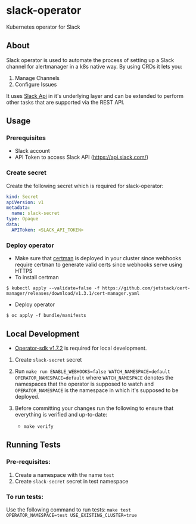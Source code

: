 # slack-operator

Kubernetes operator for Slack

## About

Slack operator is used to automate the process of setting up a Slack channel for alertmanager in a k8s native way. By using CRDs it lets you:

1. Manage Channels
2. Configure Issues

It uses [Slack Api](https://api.slack.com/methods) in it's underlying layer and can be extended to perform other tasks that are supported via the REST API.

## Usage

### Prerequisites

- Slack account
- API Token to access Slack API (https://api.slack.com/)

### Create secret

Create the following secret which is required for slack-operator:

```yaml
kind: Secret
apiVersion: v1
metadata:
  name: slack-secret
type: Opaque
data:
  APIToken: <SLACK_API_TOKEN>
```

### Deploy operator

- Make sure that [certman](https://cert-manager.io/) is deployed in your cluster since webhooks require certman to generate valid certs since webhooks serve using HTTPS
- To install certman

```terminal
$ kubectl apply --validate=false -f https://github.com/jetstack/cert-manager/releases/download/v1.3.1/cert-manager.yaml
```

- Deploy operator

```terminal
$ oc apply -f bundle/manifests
```

## Local Development

- [Operator-sdk v1.7.2](https://github.com/operator-framework/operator-sdk/releases/tag/v1.7.2) is required for local development.

1. Create `slack-secret` secret
2. Run `make run ENABLE_WEBHOOKS=false WATCH_NAMESPACE=default OPERATOR_NAMESPACE=default` where `WATCH_NAMESPACE` denotes the namespaces that the operator is supposed to watch and `OPERATOR_NAMESPACE` is the namespace in which it's supposed to be deployed.

3. Before committing your changes run the following to ensure that everything is verified and up-to-date:
   - `make verify`

## Running Tests

### Pre-requisites:

1. Create a namespace with the name `test`
2. Create `slack-secret` secret in test namespace

### To run tests:

Use the following command to run tests:
`make test OPERATOR_NAMESPACE=test USE_EXISTING_CLUSTER=true`
